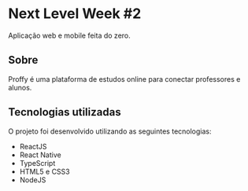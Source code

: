 # Next Level Week #2

Aplicação web e mobile feita do zero. 

## Sobre 

Proffy é uma plataforma de estudos online para conectar professores e alunos. 

## Tecnologias utilizadas 

O projeto foi desenvolvido utilizando as seguintes tecnologias: 

- ReactJS
- React Native
- TypeScript
- HTML5 e CSS3
- NodeJS